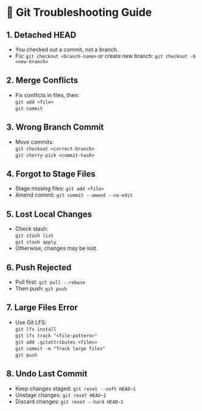 # 🧯 Git Troubleshooting Guide 

## 1. Detached HEAD  
- You checked out a commit, not a branch.  
- Fix: `git checkout <branch-name>` or create new branch: `git checkout -b <new-branch>`

## 2. Merge Conflicts  
- Fix conflicts in files, then:  
  `git add <file>`  
  `git commit`

## 3. Wrong Branch Commit  
- Move commits:  
  `git checkout <correct-branch>`  
  `git cherry-pick <commit-hash>`

## 4. Forgot to Stage Files  
- Stage missing files: `git add <file>`  
- Amend commit: `git commit --amend --no-edit`

## 5. Lost Local Changes  
- Check stash:  
  `git stash list`  
  `git stash apply`  
- Otherwise, changes may be lost.

## 6. Push Rejected  
- Pull first: `git pull --rebase`  
- Then push: `git push`

## 7. Large Files Error  
- Use Git LFS:  
  `git lfs install`  
  `git lfs track "<file-pattern>"`  
  `git add .gitattributes <files>`  
  `git commit -m "Track large files"`  
  `git push`

## 8. Undo Last Commit  
- Keep changes staged: `git reset --soft HEAD~1`  
- Unstage changes: `git reset HEAD~1`  
- Discard changes: `git reset --hard HEAD~1`
